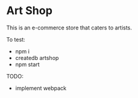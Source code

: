 # Art Shop

This is an e-commerce store that caters to artists.


To test:
- npm i
- createdb artshop
- npm start


TODO:
- implement webpack
